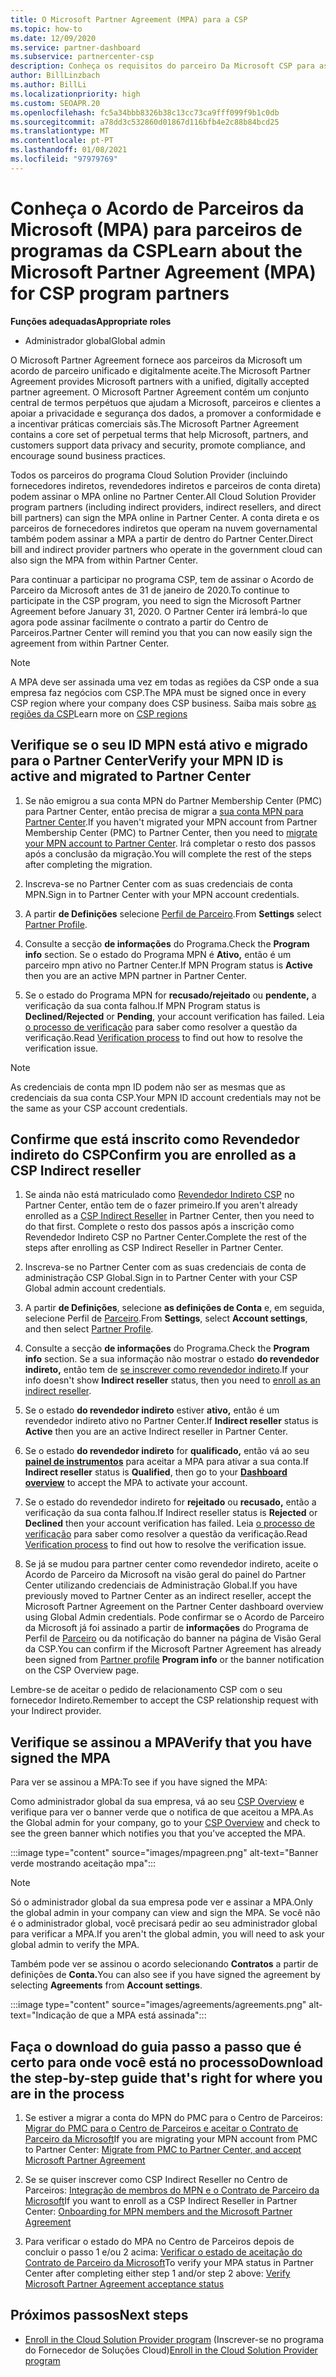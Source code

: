 ```yaml
---
title: O Microsoft Partner Agreement (MPA) para a CSP
ms.topic: how-to
ms.date: 12/09/2020
ms.service: partner-dashboard
ms.subservice: partnercenter-csp
description: Conheça os requisitos do parceiro Da Microsoft CSP para assinar e verificar este Acordo de Parceiro microsoft unificado e aceite digitalmente (MPA).
author: BillLinzbach
ms.author: BillLi
ms.localizationpriority: high
ms.custom: SEOAPR.20
ms.openlocfilehash: fc5a34bbb8326b38c13cc73ca9fff099f9b1c0db
ms.sourcegitcommit: a78dd3c532860d01867d116bfb4e2c88b84bcd25
ms.translationtype: MT
ms.contentlocale: pt-PT
ms.lasthandoff: 01/08/2021
ms.locfileid: "97979769"
---
```

# <a name="learn-about-the-microsoft-partner-agreement-mpa-for-csp-program-partners"></a><span data-ttu-id="59a61-103">Conheça o Acordo de Parceiros da Microsoft (MPA) para parceiros de programas da CSP</span><span class="sxs-lookup"><span data-stu-id="59a61-103">Learn about the Microsoft Partner Agreement (MPA) for CSP program partners</span></span>

<span data-ttu-id="59a61-104">**Funções adequadas**</span><span class="sxs-lookup"><span data-stu-id="59a61-104">**Appropriate roles**</span></span>

- <span data-ttu-id="59a61-105">Administrador global</span><span class="sxs-lookup"><span data-stu-id="59a61-105">Global admin</span></span>

<span data-ttu-id="59a61-106">O Microsoft Partner Agreement fornece aos parceiros da Microsoft um acordo de parceiro unificado e digitalmente aceite.</span><span class="sxs-lookup"><span data-stu-id="59a61-106">The Microsoft Partner Agreement provides Microsoft partners with a unified, digitally accepted partner agreement.</span></span> <span data-ttu-id="59a61-107">O Microsoft Partner Agreement contém um conjunto central de termos perpétuos que ajudam a Microsoft, parceiros e clientes a apoiar a privacidade e segurança dos dados, a promover a conformidade e a incentivar práticas comerciais sãs.</span><span class="sxs-lookup"><span data-stu-id="59a61-107">The Microsoft Partner Agreement contains a core set of perpetual terms that help Microsoft, partners, and customers support data privacy and security, promote compliance, and encourage sound business practices.</span></span>

<span data-ttu-id="59a61-108">Todos os parceiros do programa Cloud Solution Provider (incluindo fornecedores indiretos, revendedores indiretos e parceiros de conta direta) podem assinar o MPA online no Partner Center.</span><span class="sxs-lookup"><span data-stu-id="59a61-108">All Cloud Solution Provider program partners (including indirect providers, indirect resellers, and direct bill partners) can sign the MPA online in Partner Center.</span></span> <span data-ttu-id="59a61-109">A conta direta e os parceiros de fornecedores indiretos que operam na nuvem governamental também podem assinar a MPA a partir de dentro do Partner Center.</span><span class="sxs-lookup"><span data-stu-id="59a61-109">Direct bill and indirect provider partners who operate in the government cloud can also sign the MPA from within Partner Center.</span></span>

<span data-ttu-id="59a61-110">Para continuar a participar no programa CSP, tem de assinar o Acordo de Parceiro da Microsoft antes de 31 de janeiro de 2020.</span><span class="sxs-lookup"><span data-stu-id="59a61-110">To continue to participate in the CSP program, you need to sign the Microsoft Partner Agreement before January 31, 2020.</span></span> <span data-ttu-id="59a61-111">O Partner Center irá lembrá-lo que agora pode assinar facilmente o contrato a partir do Centro de Parceiros.</span><span class="sxs-lookup"><span data-stu-id="59a61-111">Partner Center will remind you that you can now easily sign the agreement from within Partner Center.</span></span>

>[!NOTE]
><span data-ttu-id="59a61-112">A MPA deve ser assinada uma vez em todas as regiões da CSP onde a sua empresa faz negócios com CSP.</span><span class="sxs-lookup"><span data-stu-id="59a61-112">The MPA must be signed once in every CSP region where your company does CSP business.</span></span> <span data-ttu-id="59a61-113">Saiba mais sobre [as regiões da CSP](regional-authorization-overview.md)</span><span class="sxs-lookup"><span data-stu-id="59a61-113">Learn more on [CSP regions](regional-authorization-overview.md)</span></span> 

## <a name="verify-your-mpn-id-is-active-and-migrated-to-partner-center"></a><span data-ttu-id="59a61-114">Verifique se o seu ID MPN está ativo e migrado para o Partner Center</span><span class="sxs-lookup"><span data-stu-id="59a61-114">Verify your MPN ID is active and migrated to Partner Center</span></span>

1. <span data-ttu-id="59a61-115">Se não emigrou a sua conta MPN do Partner Membership Center (PMC) para Partner Center, então precisa de migrar a [sua conta MPN para Partner Center](move-pmc-pc-map.md).</span><span class="sxs-lookup"><span data-stu-id="59a61-115">If you haven't migrated your MPN account from Partner Membership Center (PMC) to Partner Center, then you need to [migrate your MPN account to Partner Center](move-pmc-pc-map.md).</span></span> <span data-ttu-id="59a61-116">Irá completar o resto dos passos após a conclusão da migração.</span><span class="sxs-lookup"><span data-stu-id="59a61-116">You will complete the rest of the steps after completing the migration.</span></span> 

1. <span data-ttu-id="59a61-117">Inscreva-se no Partner Center com as suas credenciais de conta MPN.</span><span class="sxs-lookup"><span data-stu-id="59a61-117">Sign in to Partner Center with your MPN account credentials.</span></span>
 
1. <span data-ttu-id="59a61-118">A partir **de Definições** selecione [Perfil de Parceiro](https://partner.microsoft.com/pcv/accountsettings/connectedpartnerprofile).</span><span class="sxs-lookup"><span data-stu-id="59a61-118">From **Settings** select [Partner Profile](https://partner.microsoft.com/pcv/accountsettings/connectedpartnerprofile).</span></span>

1. <span data-ttu-id="59a61-119">Consulte a secção **de informações** do Programa.</span><span class="sxs-lookup"><span data-stu-id="59a61-119">Check the **Program info** section.</span></span> <span data-ttu-id="59a61-120">Se o estado do Programa MPN é **Ativo,** então é um parceiro mpn ativo no Partner Center.</span><span class="sxs-lookup"><span data-stu-id="59a61-120">If MPN Program status is **Active** then you are an active MPN partner in Partner Center.</span></span>
 
1. <span data-ttu-id="59a61-121">Se o estado do Programa MPN for **recusado/rejeitado** ou **pendente,** a verificação da sua conta falhou.</span><span class="sxs-lookup"><span data-stu-id="59a61-121">If MPN Program status is **Declined/Rejected** or **Pending**, your account verification has failed.</span></span> <span data-ttu-id="59a61-122">Leia [o processo de verificação](verification-responses.md) para saber como resolver a questão da verificação.</span><span class="sxs-lookup"><span data-stu-id="59a61-122">Read [Verification process](verification-responses.md) to find out how to resolve the verification issue.</span></span>



>[!NOTE]
><span data-ttu-id="59a61-123">As credenciais de conta mpn ID podem não ser as mesmas que as credenciais da sua conta CSP.</span><span class="sxs-lookup"><span data-stu-id="59a61-123">Your MPN ID account credentials may not be the same as your CSP account credentials.</span></span>

## <a name="confirm-you-are-enrolled-as-a-csp-indirect-reseller"></a><span data-ttu-id="59a61-124">Confirme que está inscrito como Revendedor indireto do CSP</span><span class="sxs-lookup"><span data-stu-id="59a61-124">Confirm you are enrolled as a CSP Indirect reseller</span></span>

1. <span data-ttu-id="59a61-125">Se ainda não está matriculado como [Revendedor Indireto CSP](indirect-reseller-tasks-in-partner-center.md) no Partner Center, então tem de o fazer primeiro.</span><span class="sxs-lookup"><span data-stu-id="59a61-125">If you aren't already enrolled as a [CSP Indirect Reseller](indirect-reseller-tasks-in-partner-center.md) in Partner Center, then you need to do that first.</span></span> <span data-ttu-id="59a61-126">Complete o resto dos passos após a inscrição como Revendedor Indireto CSP no Partner Center.</span><span class="sxs-lookup"><span data-stu-id="59a61-126">Complete the rest of the steps after enrolling as CSP Indirect Reseller in Partner Center.</span></span>

1. <span data-ttu-id="59a61-127">Inscreva-se no Partner Center com as suas credenciais de conta de administração CSP Global.</span><span class="sxs-lookup"><span data-stu-id="59a61-127">Sign in to Partner Center with your CSP Global admin account credentials.</span></span>

1. <span data-ttu-id="59a61-128">A partir **de Definições**, selecione **as definições de Conta** e, em seguida, selecione Perfil de [Parceiro](https://partner.microsoft.com/pcv/accountsettings/partnerprofile).</span><span class="sxs-lookup"><span data-stu-id="59a61-128">From **Settings**, select **Account settings**, and then select [Partner Profile](https://partner.microsoft.com/pcv/accountsettings/partnerprofile).</span></span>

1. <span data-ttu-id="59a61-129">Consulte a secção **de informações** do Programa.</span><span class="sxs-lookup"><span data-stu-id="59a61-129">Check the **Program info** section.</span></span> <span data-ttu-id="59a61-130">Se a sua informação não mostrar o estado **do revendedor indireto,** então tem de [se inscrever como revendedor indireto](indirect-reseller-tasks-in-partner-center.md).</span><span class="sxs-lookup"><span data-stu-id="59a61-130">If your info doesn't show **Indirect reseller** status, then you need to [enroll as an indirect reseller](indirect-reseller-tasks-in-partner-center.md).</span></span>

1. <span data-ttu-id="59a61-131">Se o estado  **do revendedor indireto** estiver **ativo,** então é um revendedor indireto ativo no Partner Center.</span><span class="sxs-lookup"><span data-stu-id="59a61-131">If  **Indirect reseller** status is **Active** then you are an active Indirect reseller in Partner Center.</span></span>
 
4. <span data-ttu-id="59a61-132">Se o estado  **do revendedor indireto** for **qualificado,** então vá ao seu [**painel de instrumentos**](https://partner.microsoft.com/pcv/dashboard/overview) para aceitar a MPA para ativar a sua conta.</span><span class="sxs-lookup"><span data-stu-id="59a61-132">If  **Indirect reseller** status is **Qualified**, then go to your [**Dashboard overview**](https://partner.microsoft.com/pcv/dashboard/overview) to accept the MPA to activate your account.</span></span>
 
1. <span data-ttu-id="59a61-133">Se o estado do revendedor indireto for **rejeitado** ou **recusado,** então a verificação da sua conta falhou.</span><span class="sxs-lookup"><span data-stu-id="59a61-133">If Indirect reseller status is **Rejected** or **Declined** then your account verification has failed.</span></span> <span data-ttu-id="59a61-134">Leia [o processo de verificação](verification-responses.md) para saber como resolver a questão da verificação.</span><span class="sxs-lookup"><span data-stu-id="59a61-134">Read [Verification process](verification-responses.md) to find out how to resolve the verification issue.</span></span>

1. <span data-ttu-id="59a61-135">Se já se mudou para partner center como revendedor indireto, aceite o Acordo de Parceiro da Microsoft na visão geral do painel do Partner Center utilizando credenciais de Administração Global.</span><span class="sxs-lookup"><span data-stu-id="59a61-135">If you have previously moved to Partner Center as an indirect reseller, accept the Microsoft Partner Agreement on the Partner Center dashboard overview using Global Admin credentials.</span></span> <span data-ttu-id="59a61-136">Pode confirmar se o Acordo de Parceiro da Microsoft já foi assinado a partir de **informações** do Programa de Perfil de [Parceiro](https://partner.microsoft.com/pcv/accountsettings/partnerprofile) ou da notificação do banner na página de Visão Geral da CSP.</span><span class="sxs-lookup"><span data-stu-id="59a61-136">You can confirm if the Microsoft Partner Agreement has already been signed from [Partner profile](https://partner.microsoft.com/pcv/accountsettings/partnerprofile) **Program info** or the banner notification on the CSP Overview page.</span></span>

<span data-ttu-id="59a61-137">Lembre-se de aceitar o pedido de relacionamento CSP com o seu fornecedor Indireto.</span><span class="sxs-lookup"><span data-stu-id="59a61-137">Remember to accept the CSP relationship request with your Indirect provider.</span></span>

## <a name="verify-that-you-have-signed-the-mpa"></a><span data-ttu-id="59a61-138">Verifique se assinou a MPA</span><span class="sxs-lookup"><span data-stu-id="59a61-138">Verify that you have signed the MPA</span></span>

<span data-ttu-id="59a61-139">Para ver se assinou a MPA:</span><span class="sxs-lookup"><span data-stu-id="59a61-139">To see if you have signed the MPA:</span></span>

 <span data-ttu-id="59a61-140">Como administrador global da sua empresa, vá ao seu [CSP Overview](https://partner.microsoft.com/pcv/dashboard/overview) e verifique para ver o banner verde que o notifica de que aceitou a MPA.</span><span class="sxs-lookup"><span data-stu-id="59a61-140">As the Global admin for your company, go to your [CSP Overview](https://partner.microsoft.com/pcv/dashboard/overview) and check to see the green banner which notifies you that you've accepted the MPA.</span></span>

 
:::image type="content" source="images/mpagreen.png" alt-text="Banner verde mostrando aceitação mpa":::

>[!NOTE]
><span data-ttu-id="59a61-142">Só o administrador global da sua empresa pode ver e assinar a MPA.</span><span class="sxs-lookup"><span data-stu-id="59a61-142">Only the global admin in your company can view and sign the MPA.</span></span> <span data-ttu-id="59a61-143">Se você não é o administrador global, você precisará pedir ao seu administrador global para verificar a MPA.</span><span class="sxs-lookup"><span data-stu-id="59a61-143">If you aren't the global admin, you will need to ask your global admin to verify the MPA.</span></span>

<span data-ttu-id="59a61-144">Também pode ver se assinou o acordo selecionando **Contratos** a partir de definições de **Conta.**</span><span class="sxs-lookup"><span data-stu-id="59a61-144">You can also see if you have signed the agreement by selecting **Agreements** from **Account settings**.</span></span>

:::image type="content" source="images/agreements/agreements.png" alt-text="Indicação de que a MPA está assinada":::


## <a name="download-the-step-by-step-guide-thats-right-for-where-you-are-in-the-process"></a><span data-ttu-id="59a61-146">Faça o download do guia passo a passo que é certo para onde você está no processo</span><span class="sxs-lookup"><span data-stu-id="59a61-146">Download the step-by-step guide that's right for where you are in the process</span></span>

1. <span data-ttu-id="59a61-147">Se estiver a migrar a conta do MPN do PMC para o Centro de Parceiros: [Migrar do PMC para o Centro de Parceiros e aceitar o Contrato de Parceiro da Microsoft](https://assetsprod.microsoft.com/mpn/migrate-pmc-pc-mpa-guide.pptx)</span><span class="sxs-lookup"><span data-stu-id="59a61-147">If you are migrating your MPN account from PMC to Partner Center: [Migrate from PMC to Partner Center, and accept Microsoft Partner Agreement](https://assetsprod.microsoft.com/mpn/migrate-pmc-pc-mpa-guide.pptx)</span></span>

2. <span data-ttu-id="59a61-148">Se se quiser inscrever como CSP Indirect Reseller no Centro de Parceiros: [Integração de membros do MPN e o Contrato de Parceiro da Microsoft](https://assetsprod.microsoft.com/mpn/onboard-pc-csp-mpn-mpa-guide.pptx)</span><span class="sxs-lookup"><span data-stu-id="59a61-148">If you want to enroll as a CSP Indirect Reseller in Partner Center: [Onboarding for MPN members and the Microsoft Partner Agreement](https://assetsprod.microsoft.com/mpn/onboard-pc-csp-mpn-mpa-guide.pptx)</span></span>

3. <span data-ttu-id="59a61-149">Para verificar o estado do MPA no Centro de Parceiros depois de concluir o passo 1 e/ou 2 acima: [Verificar o estado de aceitação do Contrato de Parceiro da Microsoft](https://assetsprod.microsoft.com/mpn/verify-mpa-acceptance-status.pptx)</span><span class="sxs-lookup"><span data-stu-id="59a61-149">To verify your MPA status in Partner Center after completing either step 1 and/or step 2 above: [Verify Microsoft Partner Agreement acceptance status](https://assetsprod.microsoft.com/mpn/verify-mpa-acceptance-status.pptx)</span></span>
 
## <a name="next-steps"></a><span data-ttu-id="59a61-150">Próximos passos</span><span class="sxs-lookup"><span data-stu-id="59a61-150">Next steps</span></span>

- <span data-ttu-id="59a61-151">[Enroll in the Cloud Solution Provider program](enrolling-in-the-csp-program.md) (Inscrever-se no programa do Fornecedor de Soluções Cloud)</span><span class="sxs-lookup"><span data-stu-id="59a61-151">[Enroll in the Cloud Solution Provider program](enrolling-in-the-csp-program.md)</span></span>
